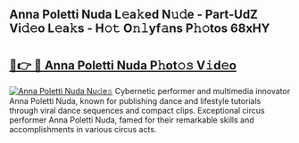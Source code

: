 ## Anna Poletti Nuda L𝚎a𝚔ed N𝚞𝚍e - Part-UdZ Vi𝚍𝚎o L𝚎a𝚔s - H𝚘𝚝 O𝚗𝚕yf𝚊ns P𝚑𝚘tos 68xHY

# <h2><a href="http://kf6zft.oniu.top/?m=Anna+Poletti+Nuda">🔗👉 🔴 Anna Poletti Nuda P𝚑ot𝚘𝚜 V𝚒d𝚎o</a></h2>

[![Anna Poletti Nuda Nu𝚍e𝚜](https://i.imgur.com/0qMVB7G.gif)](http://kf6zft.oniu.top/?m=Anna+Poletti+Nuda)
Cybernetic performer and multimedia innovator Anna Poletti Nuda, known for publishing dance and lifestyle tutorials through viral dance sequences and compact clips. Exceptional circus performer Anna Poletti Nuda, famed for their remarkable skills and accomplishments in various circus acts.  
